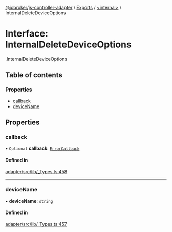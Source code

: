 [@iobroker/js-controller-adapter](../README.md) / [Exports](../modules.md) / [<internal\>](../modules/internal_.md) / InternalDeleteDeviceOptions

# Interface: InternalDeleteDeviceOptions

[<internal>](../modules/internal_.md).InternalDeleteDeviceOptions

## Table of contents

### Properties

- [callback](internal_.InternalDeleteDeviceOptions.md#callback)
- [deviceName](internal_.InternalDeleteDeviceOptions.md#devicename)

## Properties

### callback

• `Optional` **callback**: [`ErrorCallback`](../modules/internal_.md#errorcallback)

#### Defined in

[adapter/src/lib/_Types.ts:458](https://github.com/ioBroker/ioBroker.js-controller/blob/ef3265a4/packages/adapter/src/lib/_Types.ts#L458)

___

### deviceName

• **deviceName**: `string`

#### Defined in

[adapter/src/lib/_Types.ts:457](https://github.com/ioBroker/ioBroker.js-controller/blob/ef3265a4/packages/adapter/src/lib/_Types.ts#L457)
